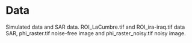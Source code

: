 # Data
Simulated data and SAR data. ROI_LaCumbre.tif and ROI_ira-iraq.tif data SAR, phi_raster.tif noise-free image and phi_raster_noisy.tif noisy image.
